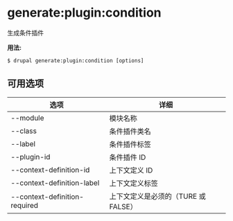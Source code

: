 # generate:plugin:condition
生成条件插件

**用法:**
```
$ drupal generate:plugin:condition [options] 
```

## 可用选项
选项 | 详细
-------|-------------
--module | 模块名称
--class | 条件插件类名
--label | 条件插件标签
--plugin-id | 条件插件 ID
--context-definition-id | 上下文定义 ID
--context-definition-label | 上下文定义标签
--context-definition-required | 上下文定义是必须的（TURE 或 FALSE）
